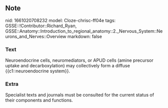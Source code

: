 ## Note
nid: 1661020708232
model: Cloze-chrisc-ff04e
tags: GSSE::!Contributor::Richard_Ryan, GSSE::Anatomy::Introduction_to_regional_anatomy::2._Nervous_System::Neurons_and_Nerves::Overview
markdown: false

### Text
<div class="toggle">
  Neuroendocrine cells, neuromediators, or APUD cells (amine
  precursor uptake and decarboxylation) may collectively form a
  diffuse {{c1::neuroendocrine system}}.
</div>

### Extra
<p id="eeb1fac6-0ee9-4cc9-bdf4-af5a93c030f4" class="">Specialist
texts and journals must be consulted for the current status of
their components and functions.
